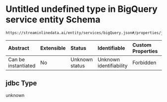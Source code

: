 # Untitled undefined type in BigQuery service entity Schema

```txt
https://streaminlinedata.ai/entity/services/bigQuery.json#/properties/jdbc
```



| Abstract            | Extensible | Status         | Identifiable            | Custom Properties | Additional Properties | Access Restrictions | Defined In                                                             |
| :------------------ | :--------- | :------------- | :---------------------- | :---------------- | :-------------------- | :------------------ | :--------------------------------------------------------------------- |
| Can be instantiated | No         | Unknown status | Unknown identifiability | Forbidden         | Allowed               | none                | [bigQuery.json*](bigquery.md "open original schema") |

## jdbc Type

unknown
